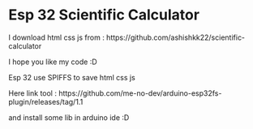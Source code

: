 <h1>Esp 32 Scientific Calculator</h1>
<p>I download html css js from : https://github.com/ashishkk22/scientific-calculator</p>
<p>I hope you like my code :D </p>
<p>Esp 32 use SPIFFS to save html css js</p>
<p>Here link tool : https://github.com/me-no-dev/arduino-esp32fs-plugin/releases/tag/1.1 </p>
<p>and install some lib in arduino ide :D </p>
